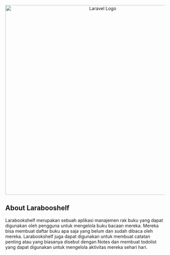 <p align="center"><a href="https://laravel.com" target="_blank"><img src="https://raw.githubusercontent.com/laravel/art/master/logo-lockup/5%20SVG/2%20CMYK/1%20Full%20Color/laravel-logolockup-cmyk-red.svg" width="600" alt="Laravel Logo"></a></p>

## About Larabooshelf

Larabookshelf merupakan sebuah aplikasi manajemen rak buku yang dapat digunakan oleh pengguna untuk mengelola buku bacaan mereka. Mereka bisa membuat daftar buku apa saja yang belum dan sudah dibaca oleh mereka. Larabookshelf juga dapat digunakan untuk membuat catatan penting atau yang biasanya disebut dengan Notes dan membuat todolist yang dapat digunakan untuk mengelola aktivitas mereka sehari hari.
